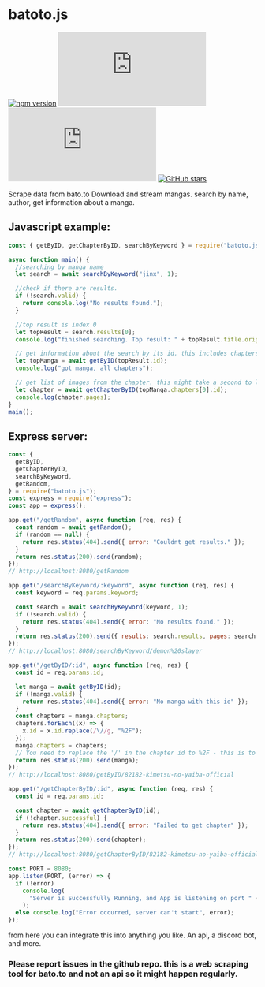 # batoto.js

[![npm version](https://badge.fury.io/js/batoto.js.svg)](https://badge.fury.io/js/batoto.js) [![npm downloads](https://img.shields.io/npm/dw/batoto.js)](https://www.npmjs.com/package/batoto.js) [![GitHub license](https://img.shields.io/github/license/TzurS11/batoto.js)](https://github.com/TzurS11/batoto.js/blob/main/LICENSE)
[![GitHub stars](https://img.shields.io/github/stars/TzurS11/batoto.js.svg?style=social)](https://github.com/TzurS11/batoto.js)

Scrape data from bato.to
Download and stream mangas. search by name, author, get information about a manga.

## Javascript example:

```js
const { getByID, getChapterByID, searchByKeyword } = require("batoto.js");

async function main() {
  //searching by manga name
  let search = await searchByKeyword("jinx", 1);

  //check if there are results.
  if (!search.valid) {
    return console.log("No results found.");
  }

  //top result is index 0
  let topResult = search.results[0];
  console.log("finished searching. Top result: " + topResult.title.original);

  // get information about the search by its id. this includes chapters
  let topManga = await getByID(topResult.id);
  console.log("got manga, all chapters");

  // get list of images from the chapter. this might take a second to load
  let chapter = await getChapterByID(topManga.chapters[0].id);
  console.log(chapter.pages);
}
main();
```

## Express server:

```js
const {
  getByID,
  getChapterByID,
  searchByKeyword,
  getRandom,
} = require("batoto.js");
const express = require("express");
const app = express();

app.get("/getRandom", async function (req, res) {
  const random = await getRandom();
  if (random == null) {
    return res.status(404).send({ error: "Couldnt get results." });
  }
  return res.status(200).send(random);
});
// http://localhost:8080/getRandom

app.get("/searchByKeyword/:keyword", async function (req, res) {
  const keyword = req.params.keyword;

  const search = await searchByKeyword(keyword, 1);
  if (!search.valid) {
    return res.status(404).send({ error: "No results found." });
  }
  return res.status(200).send({ results: search.results, pages: search.pages });
});
// http://localhost:8080/searchByKeyword/demon%20slayer

app.get("/getByID/:id", async function (req, res) {
  const id = req.params.id;

  let manga = await getByID(id);
  if (!manga.valid) {
    return res.status(404).send({ error: "No manga with this id" });
  }
  const chapters = manga.chapters;
  chapters.forEach((x) => {
    x.id = x.id.replace(/\//g, "%2F");
  });
  manga.chapters = chapters;
  // You need to replace the '/' in the chapter id to %2F - this is to prevent endpoint problems with getChapterByID
  return res.status(200).send(manga);
});
// http://localhost:8080/getByID/82182-kimetsu-no-yaiba-official

app.get("/getChapterByID/:id", async function (req, res) {
  const id = req.params.id;

  const chapter = await getChapterByID(id);
  if (!chapter.successful) {
    return res.status(404).send({ error: "Failed to get chapter" });
  }
  return res.status(200).send(chapter);
});
// http://localhost:8080/getChapterByID/82182-kimetsu-no-yaiba-official%2F1582807-ch_1

const PORT = 8080;
app.listen(PORT, (error) => {
  if (!error)
    console.log(
      "Server is Successfully Running, and App is listening on port " + PORT
    );
  else console.log("Error occurred, server can't start", error);
});
```

from here you can integrate this into anything you like. An api, a discord bot, and more.

### Please report issues in the github repo. this is a web scraping tool for bato.to and not an api so it might happen regularly.
